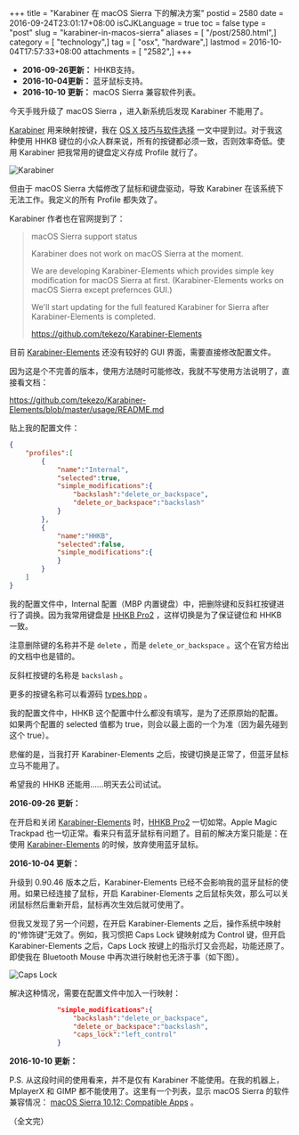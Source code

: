 +++
title = "Karabiner 在 macOS Sierra 下的解决方案"
postid = 2580
date = 2016-09-24T23:01:17+08:00
isCJKLanguage = true
toc = false
type = "post"
slug = "karabiner-in-macos-sierra"
aliases = [ "/post/2580.html",]
category = [ "technology",]
tag = [ "osx", "hardware",]
lastmod = 2016-10-04T17:57:33+08:00
attachments = [ "2582",]
+++


- **2016-09-26更新：** HHKB支持。
- **2016-10-04更新：** 蓝牙鼠标支持。
- **2016-10-10 更新：** macOS Sierra 兼容软件列表。


今天手贱升级了 macOS Sierra ，进入新系统后发现 Karabiner 不能用了。

[Karabiner][1] 用来映射按键，我在 [OS X 技巧与软件选择][5] 一文中提到过。对于我这种使用 HHKB 键位的小众人群来说，所有的按键都必须一致，否则效率奇低。使用 Karabiner 把我常用的键盘定义存成 Profile 就行了。

![Karabiner][51]

但由于 macOS Sierra 大幅修改了鼠标和键盘驱动，导致 Karabiner 在该系统下无法工作。我定义的所有 Profile 都失效了。 <!--more-->

Karabiner 作者也在官网提到了：

> macOS Sierra support status
> 
> Karabiner does not work on macOS Sierra at the moment.
> 
> We are developing Karabiner-Elements which provides simple key modification for macOS Sierra at first.
> (Karabiner-Elements works on macOS Sierra except prefernces GUI.)
> 
> We'll start updating for the full featured Karabiner for Sierra after Karabiner-Elements is completed.
> 
> https://github.com/tekezo/Karabiner-Elements

目前 [Karabiner-Elements][2] 还没有较好的 GUI 界面，需要直接修改配置文件。

因为这是个不完善的版本，使用方法随时可能修改，我就不写使用方法说明了，直接看文档：

<https://github.com/tekezo/Karabiner-Elements/blob/master/usage/README.md>

贴上我的配置文件：

``` json
{
    "profiles":[
        {
            "name":"Internal",
            "selected":true,
            "simple_modifications":{
                "backslash":"delete_or_backspace",
                "delete_or_backspace":"backslash"
            }
        },
        {
            "name":"HHKB",
            "selected":false,
            "simple_modifications":{
            }
        }
    ]
}
```

我的配置文件中，Internal 配置（MBP 内置键盘）中，把删除键和反斜杠按键进行了调换。因为我常用键盘是 [HHKB Pro2][3] ，这样切换是为了保证键位和 HHKB 一致。

注意删除键的名称并不是 `delete` ，而是 `delete_or_backspace` 。这个在官方给出的文档中也是错的。

反斜杠按键的名称是 `backslash` 。

更多的按键名称可以看源码 [types.hpp][4] 。 

我的配置文件中，HHKB 这个配置中什么都没有填写，是为了还原原始的配置。如果两个配置的 selected 值都为 true，则会以最上面的一个为准（因为最先碰到这个 true）。

悲催的是，当我打开 Karabiner-Elements 之后，按键切换是正常了，但蓝牙鼠标立马不能用了。

希望我的 HHKB 还能用……明天去公司试试。

**2016-09-26 更新：**

在开启和关闭 [Karabiner-Elements][2] 时，[HHKB Pro2][3] 一切如常。Apple Magic Trackpad 也一切正常。看来只有蓝牙鼠标有问题了。目前的解决方案只能是：在使用 [Karabiner-Elements][2] 的时候，放弃使用蓝牙鼠标。

**2016-10-04 更新：**

升级到 0.90.46 版本之后，Karabiner-Elements 已经不会影响我的蓝牙鼠标的使用。如果已经连接了鼠标，开启 Karabiner-Elements 之后鼠标失效，那么可以关闭鼠标然后重新开启，鼠标再次生效后就可使用了。

但我又发现了另一个问题，在开启 Karabiner-Elements 之后，操作系统中映射的“修饰键”无效了。例如，我习惯把 Caps Lock 键映射成为 Control 键，但开启 Karabiner-Elements 之后，Caps Lock 按键上的指示灯又会亮起，功能还原了。即使我在 Bluetooth Mouse 中再次进行映射也无济于事（如下图）。

![Caps Lock][52]

解决这种情况，需要在配置文件中加入一行映射：

```json
            "simple_modifications":{
                "backslash":"delete_or_backspace",
                "delete_or_backspace":"backslash",
                "caps_lock":"left_control"
            }
```

**2016-10-10 更新：**

P.S. 从这段时间的使用看来，并不是仅有 Karabiner 不能使用。在我的机器上， MplayerX 和 GIMP 都不能使用了。这里有一个列表，显示 macOS Sierra 的软件兼容情况： [macOS Sierra 10.12: Compatible Apps][6] 。

（全文完）

[1]: https://pqrs.org/osx/karabiner/
[2]: https://github.com/tekezo/Karabiner-Elements
[3]: https://blog.zengrong.net/post/2344.html
[4]: https://github.com/tekezo/Karabiner-Elements/blob/master/src/share/types.hpp
[5]: https://blog.zengrong.net/post/2514.html#karabiner
[6]: http://forums.macrumors.com/threads/macos-sierra-10-12-compatible-apps.1977335/

[51]: /uploads/2016/04/karabiner.png
[52]: /uploads/2016/10/bluetooth_mouse.png

